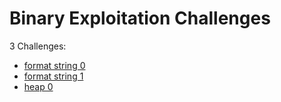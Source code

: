 # Binary Exploitation Challenges

3 Challenges:
- [format string 0](format_string_0.md)
- [format string 1](format_string_1.md)
- [heap 0](heap_0.md)

